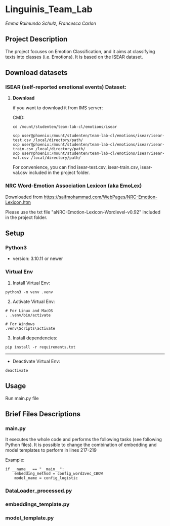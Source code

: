 # Linguinis_Team_Lab
*Emma Raimundo Schulz, Francesca Carlon*

## Project Description
The project focuses on Emotion Classification, and it aims at classifying texts into classes (i.e. Emotions). 
It is based on the ISEAR dataset.

## Download datasets

### ISEAR (self-reported emotional events) Dataset:

1. **Download** 

   if you want to download it from IMS server:

    CMD: 
    ```
    cd /mount/studenten/team-lab-cl/emotions/isear

    scp user@phoenix:/mount/studenten/team-lab-cl/emotions/isear/isear-test.csv /local/directory/path/
    scp user@phoenix:/mount/studenten/team-lab-cl/emotions/isear/isear-train.csv /local/directory/path/
    scp user@phoenix:/mount/studenten/team-lab-cl/emotions/isear/isear-val.csv /local/directory/path/
    
    ```

   For convenience, you can find isear-test.csv, isear-train.csv, isear-val.csv included in the project folder. 
    
### NRC Word-Emotion Association Lexicon (aka EmoLex)

Downloaded from https://saifmohammad.com/WebPages/NRC-Emotion-Lexicon.htm

Please use the txt file "aNRC-Emotion-Lexicon-Wordlevel-v0.92" included in the project folder. 

## Setup

### Python3
 - version: 3.10.11 or newer

### Virtual Env

1. Install Virtual Env:
```
python3 -m venv .venv
```

2. Activate Virtual Env:
```
# For Linux and MacOS
. .venv/bin/activate 

# For Windows
.venv\Scripts\activate 
```

3. Install dependencies:
```
pip install -r requirements.txt
```


___

- Deactivate Virtual Env:
```
deactivate
```

## Usage

Run main.py file

## Brief Files Descriptions

### main.py

It executes the whole code and performs the following tasks (see following Python files). 
It is possible to change the combination of embedding and model templates to perform in lines 217-219

Example:

```
if __name__ == "__main__":
    embedding_method = config_word2vec_CBOW 
    model_name = config_logistic
```

### DataLoader_processed.py



### embeddings_template.py

### model_template.py


